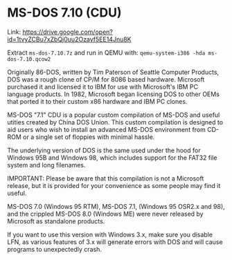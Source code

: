 # MS-DOS 7.10 (CDU)

Link: https://drive.google.com/open?id=1tvyZCBu7xZbQj0uu2Ozayf5EE14Jnu8K

Extract `ms-dos-7.10.7z` and run in QEMU with: `qemu-system-i386 -hda ms-dos-7.10.qcow2`

Originally 86-DOS, written by Tim Paterson of Seattle Computer Products, DOS was a rough clone of CP/M for 8086 based hardware. Microsoft purchased it and licensed it to IBM for use with Microsoft's IBM PC language products. In 1982, Microsoft began licensing DOS to other OEMs that ported it to their custom x86 hardware and IBM PC clones.

MS-DOS "7.1" CDU is a popular custom compilation of MS-DOS and useful utities created by China DOS Union. This custom compilation is designed to aid users who wish to install an advanced MS-DOS environment from CD-ROM or a single set of floppies with minimal hassle.

The underlying version of DOS is the same used under the hood for Windows 95B and Windows 98, which includes support for the FAT32 file system and long filenames.

IMPORTANT: Please be aware that this compilation is not a Microsoft release, but it is provided for your convenience as some people may find it useful.

MS-DOS 7.0 (Windows 95 RTM), MS-DOS 7.1, (Windows 95 OSR2.x and 98), and the crippled MS-DOS 8.0 (Windows ME) were never released by Microsoft as standalone products.

If you want to use this version with Windows 3.x, make sure you disable LFN, as various features of 3.x will generate errors with DOS and will cause programs to unexpectedly crash.
